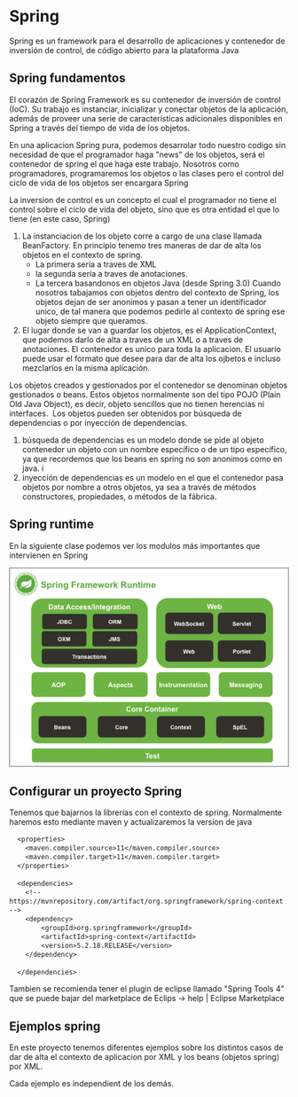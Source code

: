 # Spring

Spring es un framework para el desarrollo de aplicaciones y contenedor de inversión de control, de código abierto para la plataforma Java 

## Spring fundamentos

El corazón de Spring Framework es su contenedor de inversión de control (IoC). Su trabajo es instanciar, inicializar y conectar objetos de la aplicación, además de proveer una serie de características adicionales disponibles en Spring a través del tiempo de vida de los objetos.

En una aplicacion Spring pura, podemos desarrolar todo nuestro codigo sin necesidad de que el programador haga "news" de los objetos, será el contenedor de spring el que haga este trabajo. Nosotros como programadores, programaremos los objetos o las clases pero el control del ciclo de vida de los objetos ser encargara Spring

La inversion de control es un concepto el cual el programador no tiene el control sobre el ciclo de vida del objeto, sino que es otra entidad el que lo tiene (en este caso, Spring)

1. La instanciacion de los objeto corre a cargo de una clase llamada BeanFactory. En principio tenemo tres maneras de dar de alta los objetos en el contexto de spring. 
    - La primera sería a traves de XML
    - la segunda sería a traves de anotaciones. 
    - La tercera basandonos en objetos Java (desde Spring 3.0)
Cuando nosotros tabajamos con objetos dentro del contexto de Spring, los objetos dejan de ser anonimos y pasan a tener un identificador unico, de tal manera que podemos pedirle al contexto de spring ese objeto siempre que queramos.
2. El lugar donde se van a guardar los objetos, es el ApplicationContext, que podemos darlo de alta a traves de un XML o a traves de anotaciones. El contenedor es unico para toda la aplicacion. El usuario puede usar el formato que desee para dar de alta los ojbetos e incluso mezclarlos en la misma aplicación.​

Los objetos creados y gestionados por el contenedor se denominan objetos gestionados o beans. Estos objetos normalmente son del tipo POJO (Plain Old Java Object), es decir, objeto sencillos que no tienen herencias ni interfaces.
​
Los objetos pueden ser obtenidos por búsqueda de dependencias o por inyección de dependencias. 

1. búsqueda de dependencias es un modelo donde se pide al objeto contenedor un objeto con un nombre específico o de un tipo específico, ya que recordemos que los beans en spring no son anonimos como en java. i
2. inyección de dependencias es un modelo en el que el contenedor pasa objetos por nombre a otros objetos, ya sea a través de métodos constructores, propiedades, o métodos de la fábrica.

## Spring runtime

En la siguiente clase podemos ver los modulos más importantes que intervienen en Spring

![spring runtime](img/spring_runtime.png)

## Configurar un proyecto Spring

Tenemos que bajarnos la librerías con el contexto de spring. Normalmente haremos esto mediante maven y actualizaremos la version de java

	  <properties>
	    <maven.compiler.source>11</maven.compiler.source>
	    <maven.compiler.target>11</maven.compiler.target>
	  </properties>
	  
	  <dependencies>
	  	<!-- https://mvnrepository.com/artifact/org.springframework/spring-context -->
		<dependency>
		    <groupId>org.springframework</groupId>
		    <artifactId>spring-context</artifactId>
		    <version>5.2.18.RELEASE</version>
		</dependency>
	  	
	  </dependencies>
	  
Tambien se recomienda tener el plugin de eclipse llamado "Spring Tools 4" que se puede bajar del marketplace de Eclips -> help | Eclipse Marketplace

## Ejemplos spring

En este proyecto tenemos diferentes ejemplos sobre los distintos casos de dar de alta el contexto de aplicacion por XML y los beans (objetos spring) por XML.

Cada ejemplo es independient de los demás.




​